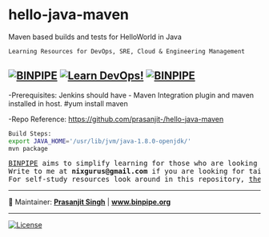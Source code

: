 # hello-java-maven
Maven based builds and tests for HelloWorld in Java

`Learning Resources for DevOps, SRE, Cloud & Engineering Management`

[![BINPIPE](https://img.shields.io/badge/BINPIPE-YouTube-red)](https://www.youtube.com/channel/UCPTgt4Wo0MAnuzNEEZlk90A)
[![Learn DevOps!](https://img.shields.io/badge/BINPIPE-Learn--DevOps-orange)](https://github.com/BINPIPE/resources/blob/master/devops-lesson-plans.md)
[![BINPIPE](https://img.shields.io/badge/Live--Classroom-blue)](https://forms.gle/tDJxDyj2nJyfsgsk7)
---



-Prerequisites: Jenkins should have - Maven Integration plugin and maven installed in host.
#yum install maven

-Repo Reference: https://github.com/prasanjit-/hello-java-maven

```sh
Build Steps:
export JAVA_HOME='/usr/lib/jvm/java-1.8.0-openjdk/'
mvn package
```
<pre>
<a href="https://www.binpipe.org">BINPIPE</a> aims to simplify learning for those who are looking to make a foothold in the industry.
Write to me at <b>nixgurus@gmail.com</b> if you are looking for tailor-made training sessions.
For self-study resources look around in this repository, <a href="https://www.binpipe.org/">the Binpipe Blog</a> and <a href="https://www.youtube.com/channel/UCPTgt4Wo0MAnuzNEEZlk90A">Youtube Channel</a>.
</pre>

___
:ledger: Maintainer: **[Prasanjit Singh](https://www.linkedin.com/in/prasanjit-singh)** | **www.binpipe.org**
___

[![License](https://img.shields.io/badge/License-Apache%202.0-blue.svg)](https://opensource.org/licenses/Apache-2.0)
